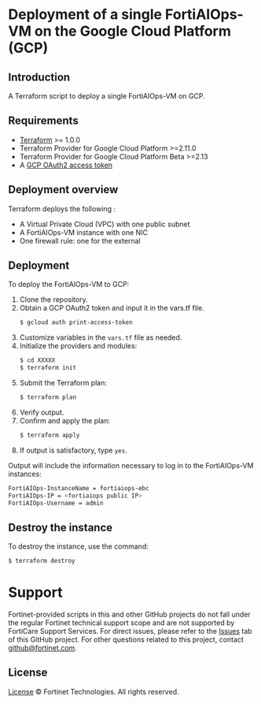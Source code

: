 # Deployment of a single FortiAIOps-VM on the Google Cloud Platform (GCP)
## Introduction
A Terraform script to deploy a single FortiAIOps-VM on GCP.

## Requirements
* [Terraform](https://learn.hashicorp.com/terraform/getting-started/install.html) >= 1.0.0
* Terraform Provider for Google Cloud Platform >=2.11.0
* Terraform Provider for Google Cloud Platform Beta >=2.13
* A [GCP OAuth2 access token](https://developers.google.com/identity/protocols/OAuth2)

## Deployment overview
Terraform deploys the following :
   - A Virtual Private Cloud (VPC) with one public subnet
   - A FortiAIOps-VM instance with one NIC
   - One firewall rule: one for the external

## Deployment
To deploy the FortiAIOps-VM to GCP:
1. Clone the repository.
2. Obtain a GCP OAuth2 token and input it in the vars.tf file.
   ```sh
   $ gcloud auth print-access-token
   ```
3. Customize variables in the `vars.tf` file as needed.
4. Initialize the providers and modules:
   ```sh
   $ cd XXXXX
   $ terraform init
    ```
5. Submit the Terraform plan:
   ```sh
   $ terraform plan
   ```
6. Verify output.
7. Confirm and apply the plan:
   ```sh
   $ terraform apply
   ```
8. If output is satisfactory, type `yes`.

Output will include the information necessary to log in to the FortiAIOps-VM instances:
```sh
FortiAIOps-InstanceName = fortiaiops-ebc
FortiAIOps-IP = <fortiaiops public IP>
FortiAIOps-Username = admin
```

## Destroy the instance
To destroy the instance, use the command:
```sh
$ terraform destroy
```

# Support
Fortinet-provided scripts in this and other GitHub projects do not fall under the regular Fortinet technical support scope and are not supported by FortiCare Support Services.
For direct issues, please refer to the [Issues](https://github.com/fortinet/fortiaiops-terraform-deploy/issues) tab of this GitHub project.
For other questions related to this project, contact [github@fortinet.com](mailto:github@fortinet.com).

## License
[License](https://github.com/fortinet/fortiaiops-terraform-deploy/blob/main/LICENSE) © Fortinet Technologies. All rights reserved.

